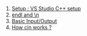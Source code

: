 1. [Setup : VS Studio C++ setup](https://code.visualstudio.com/docs/cpp/config-mingw#_cc-configurations)
2. [endl and \n](https://www.educative.io/edpresso/what-is-the-difference-between-endl-and-n-in-cpp#:~:text=Both%20endl%20and%20%5Cn%20serve,%2C%20whereas%20%5Cn%20does%20not.)
3. [Basic Input/Output](http://www.cplusplus.com/doc/tutorial/basic_io/)
4. [How cin works ?](https://stackoverflow.com/a/36914430/6753380)
